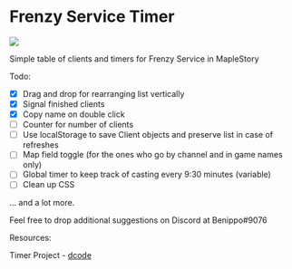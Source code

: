 # Frenzy Service Timer

![](https://i.imgur.com/jkrzCAn.png)

Simple table of clients and timers for Frenzy Service in MapleStory

Todo:

-   [x] Drag and drop for rearranging list vertically
-   [x] Signal finished clients
-   [x] Copy name on double click
-   [ ] Counter for number of clients
-   [ ] Use localStorage to save Client objects and preserve list in case of refreshes
-   [ ] Map field toggle (for the ones who go by channel and in game names only)
-   [ ] Global timer to keep track of casting every 9:30 minutes (variable)
-   [ ] Clean up CSS

... and a lot more.

Feel free to drop additional suggestions on Discord at Benippo#9076

Resources:

Timer Project - [dcode](https://www.youtube.com/watch?v=PIiMSMz7KzM)
